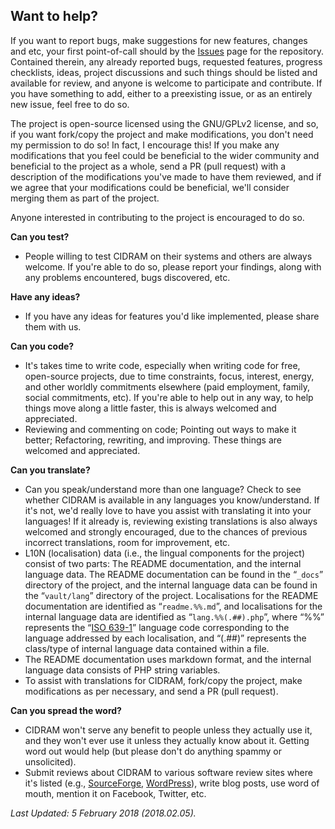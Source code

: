 ## **Want to help?**

If you want to report bugs, make suggestions for new features, changes and etc, your first point-of-call should by the [Issues](https://github.com/CIDRAM/CIDRAM/issues) page for the repository. Contained therein, any already reported bugs, requested features, progress checklists, ideas, project discussions and such things should be listed and available for review, and anyone is welcome to participate and contribute. If you have something to add, either to a preexisting issue, or as an entirely new issue, feel free to do so.

The project is open-source licensed using the GNU/GPLv2 license, and so, if you want fork/copy the project and make modifications, you don't need my permission to do so! In fact, I encourage this! If you make any modifications that you feel could be beneficial to the wider community and beneficial to the project as a whole, send a PR (pull request) with a description of the modifications you've made to have them reviewed, and if we agree that your modifications could be beneficial, we'll consider merging them as part of the project.

Anyone interested in contributing to the project is encouraged to do so.

**Can you test?**
- People willing to test CIDRAM on their systems and others are always welcome. If you're able to do so, please report your findings, along with any problems encountered, bugs discovered, etc.

**Have any ideas?**
- If you have any ideas for features you'd like implemented, please share them with us.

**Can you code?**
- It's takes time to write code, especially when writing code for free, open-source projects, due to time constraints, focus, interest, energy, and other worldly commitments elsewhere (paid employment, family, social commitments, etc). If you're able to help out in any way, to help things move along a little faster, this is always welcomed and appreciated.
- Reviewing and commenting on code; Pointing out ways to make it better; Refactoring, rewriting, and improving. These things are welcomed and appreciated.

**Can you translate?**
- Can you speak/understand more than one language? Check to see whether CIDRAM is available in any languages you know/understand. If it's not, we'd really love to have you assist with translating it into your languages! If it already is, reviewing existing translations is also always welcomed and strongly encouraged, due to the chances of previous incorrect translations, room for improvement, etc.
- L10N (localisation) data (i.e., the lingual components for the project) consist of two parts: The README documentation, and the internal language data. The README documentation can be found in the “`_docs`” directory of the project, and the internal language data can be found in the “`vault/lang`” directory of the project. Localisations for the README documentation are identified as “`readme.%%.md`”, and localisations for the internal language data are identified as “`lang.%%(.##).php`”, where “%%” represents the “[ISO 639-1](https://en.wikipedia.org/wiki/List_of_ISO_639-1_codes)” language code corresponding to the language addressed by each localisation, and “(.##)” represents the class/type of internal language data contained within a file.
- The README documentation uses markdown format, and the internal language data consists of PHP string variables.
- To assist with translations for CIDRAM, fork/copy the project, make modifications as per necessary, and send a PR (pull request).

**Can you spread the word?**
- CIDRAM won't serve any benefit to people unless they actually use it, and they won't ever use it unless they actually know about it. Getting word out would help (but please don't do anything spammy or unsolicited).
- Submit reviews about CIDRAM to various software review sites where it's listed (e.g., [SourceForge](https://sourceforge.net/projects/cidram/reviews?source=navbar), [WordPress](https://wordpress.org/plugins/cidram/)), write blog posts, use word of mouth, mention it on Facebook, Twitter, etc.

*Last Updated: 5 February 2018 (2018.02.05).*
